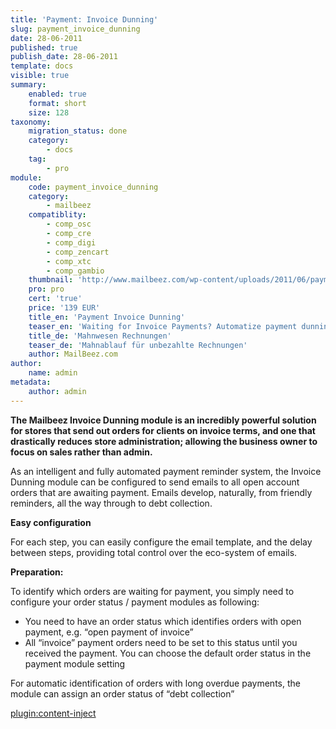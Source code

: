 ```yaml
---
title: 'Payment: Invoice Dunning'
slug: payment_invoice_dunning
date: 28-06-2011
published: true
publish_date: 28-06-2011
template: docs
visible: true
summary:
    enabled: true
    format: short
    size: 128
taxonomy:
    migration_status: done
    category:
        - docs
    tag:
        - pro
module:
    code: payment_invoice_dunning
    category:
        - mailbeez
    compatiblity:
        - comp_osc
        - comp_cre
        - comp_digi
        - comp_zencart
        - comp_xtc
        - comp_gambio
    thumbnail: 'http://www.mailbeez.com/wp-content/uploads/2011/06/payment_inadvance_dunning.png'
    pro: pro
    cert: 'true'
    price: '139 EUR'
    title_en: 'Payment Invoice Dunning'
    teaser_en: 'Waiting for Invoice Payments? Automatize payment dunning.'
    title_de: 'Mahnwesen Rechnungen'
    teaser_de: 'Mahnablauf für unbezahlte Rechnungen'
    author: MailBeez.com
author:
    name: admin
metadata:
    author: admin
---
```


**The Mailbeez Invoice Dunning module is an incredibly powerful solution for stores that send out orders for clients on invoice terms, and one that drastically reduces store administration; allowing the business owner to focus on sales rather than admin.**

As an intelligent and fully automated payment reminder system, the Invoice Dunning module can be configured to send emails to all open account orders that are awaiting payment. Emails develop, naturally, from friendly reminders, all the way through to debt collection.
 

**Easy configuration**

For each step, you can easily configure the email template, and the delay between steps, providing total control over the eco-system of emails.

**Preparation:**

To identify which orders are waiting for payment, you simply need to configure your order status / payment modules as following:

- You need to have an order status which identifies orders with open payment, e.g. “open payment of invoice”
- All “invoice” payment orders need to be set to this status until you received the payment. You can choose the default order status in the payment module setting

For automatic identification of orders with long overdue payments, the module can assign an order status of “debt collection”


[plugin:content-inject](/content_blocks/pro_responsive_template)
